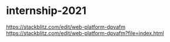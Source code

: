 # internship-2021
https://stackblitz.com/edit/web-platform-dpvafm
https://stackblitz.com/edit/web-platform-dpvafm?file=index.html
